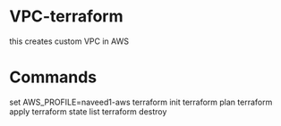# VPC-terraform
this creates custom VPC in AWS

# Commands
  set AWS_PROFILE=naveed1-aws
  terraform init
  terraform plan
  terraform apply
  terraform state list
  terraform destroy

